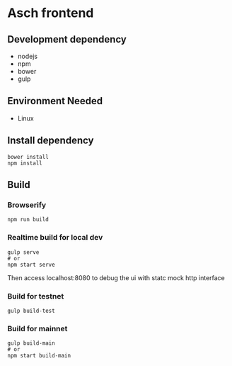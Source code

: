 # Asch frontend

## Development dependency

- nodejs
- npm
- bower
- gulp

## Environment Needed

- Linux

## Install dependency

```
bower install
npm install
```

## Build

### Browserify

```
npm run build
```

### Realtime build for local dev

```
gulp serve
# or
npm start serve
```

Then access localhost:8080 to debug the ui with statc mock http interface

### Build for testnet

```
gulp build-test
```

### Build for mainnet

```
gulp build-main
# or
npm start build-main
```